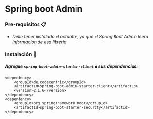 # Spring boot Admin

### Pre-requisitos 📋
* _Debe tener instalado el actuator, ya que el Spring Boot Admin leera informacion de esa libreria_

### Instalación 🔧

##### Agregue ```spring-boot-admin-starter-client``` a sus dependencias:
```
<dependency>
    <groupId>de.codecentric</groupId>
    <artifactId>spring-boot-admin-starter-client</artifactId>
    <version>2.1.6</version>
</dependency>
<dependency>
    <groupId>org.springframework.boot</groupId>
    <artifactId>spring-boot-starter-security</artifactId>
</dependency>
```
